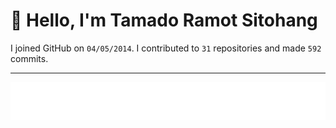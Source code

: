 # :wave: Hello, I'm Tamado Ramot Sitohang

I joined GitHub on `04/05/2014`. I contributed to `31` repositories and made `592` commits.
___

<img src="https://github.com/ramottamado/ramottamado/blob/main/.cache/example-languages-pdf.svg">
